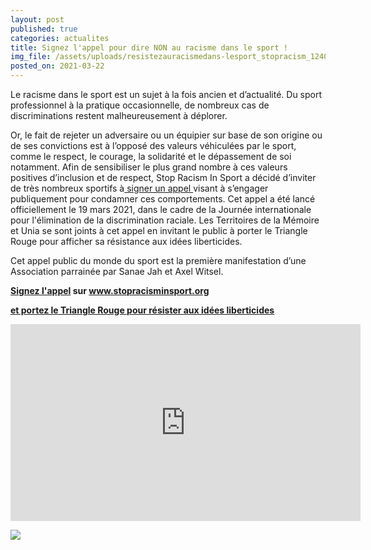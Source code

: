 ```yaml
---
layout: post
published: true
categories: actualites
title: Signez l'appel pour dire NON au racisme dans le sport !
img_file: /assets/uploads/resistezauracismedans-lesport_stopracism_1240x480.jpg
posted_on: 2021-03-22
---
```

Le racisme dans le sport est un sujet à la fois ancien et d’actualité. Du sport professionnel à la pratique occasionnelle, de nombreux cas de discriminations restent malheureusement à déplorer.

Or, le fait de rejeter un adversaire ou un équipier sur base de son origine ou de ses convictions est à l’opposé des
valeurs véhiculées par le sport, comme le respect, le courage, la solidarité et le dépassement de soi notamment.
Afin de sensibiliser le plus grand nombre à ces valeurs positives d’inclusion et de respect, Stop Racism In Sport a
décidé d’inviter de très nombreux sportifs à[ signer un appel ](https://secure.avaaz.org/community_petitions/fr/toutes_les_sportifves_stop_racism_in_sport/)visant à s’engager publiquement pour condamner ces
comportements. Cet appel a été lancé officiellement le 19 mars 2021, dans le cadre de la Journée internationale pour l'élimination de la discrimination raciale. Les Territoires de la Mémoire et Unia se sont joints à cet appel en invitant le public à porter le Triangle Rouge pour afficher sa résistance aux idées liberticides.

Cet appel public du monde du sport est la première manifestation d’une Association parrainée par Sanae Jah et Axel Witsel.

**[Signez l'appel](https://www.stopracisminsport.org/) sur www.stopracisminsport.org**

**[et portez le Triangle Rouge pour résister aux idées liberticides](https://boutique.territoires-memoire.be/fr/13-pin-s-triangle-rouge)**

<iframe width="560" height="315" src="https://www.youtube.com/embed/_SqjzGhC5Uw" title="YouTube video player" frameborder="0" allow="accelerometer; autoplay; clipboard-write; encrypted-media; gyroscope; picture-in-picture" allowfullscreen></iframe>

![](/assets/uploads/stopracisminsport_photo.jpg)